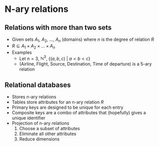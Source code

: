 # N-ary relations

## Relations with more than two sets

- Given sets $A_{1},\ A_{2},\ \dots,\ A_{n}$ (domains) where $n$ is the degree of relation $R$
- $R \subseteq A_{1} \times A_{2} \times \dots \times A_{n}$ 
- Examples
    - Let $n = 3$, $\mathbb{N}^{3}$, $\{ (a, b, c) \ \vert \ a < b < c \}$
    - (Airline, Flight, Source, Destination, Time of departure) is a 5-ary relation

## Relational databases

- Stores n-ary relations
- Tables store attributes for an n-ary relation $R$
- Primary keys are designed to be unique for each entry
- Composite keys are a combo of attributes that (hopefully) gives a unique identifier
- Projection of n-ary relations
    1) Choose a subset of attributes
    2) Eliminate all other attributes
    3) Reduce dimensions